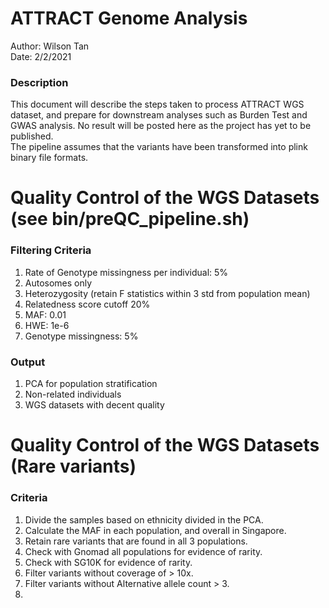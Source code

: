 # ATTRACT Genome Analysis  
Author: Wilson Tan  
Date: 2/2/2021  

### Description  
This document will describe the steps taken to process ATTRACT WGS dataset, and prepare for downstream analyses such as Burden Test and GWAS analysis.
No result will be posted here as the project has yet to be published.  
The pipeline assumes that the variants  have been transformed into plink binary file formats.  
  

# Quality Control of the WGS Datasets (see bin/preQC_pipeline.sh)  
### Filtering Criteria  
1. Rate of Genotype missingness per individual: 5%
2. Autosomes only  
3. Heterozygosity (retain F statistics within 3 std from population mean)  
4. Relatedness score cutoff 20%  
5. MAF: 0.01  
6. HWE: 1e-6  
7. Genotype missingness: 5%  

### Output  
1. PCA for population stratification  
2. Non-related individuals  
3. WGS datasets with decent quality  

# Quality Control of the WGS Datasets (Rare variants)  
### Criteria  
1. Divide the samples based on ethnicity divided in the PCA.  
2. Calculate the MAF in each population, and overall in Singapore.  
3. Retain rare variants that are found in all 3 populations.  
4. Check with Gnomad all populations for evidence of rarity.  
5. Check with SG10K for evidence of rarity.  
6. Filter variants without coverage of > 10x.  
7. Filter variants without Alternative allele count > 3.  
8. 
